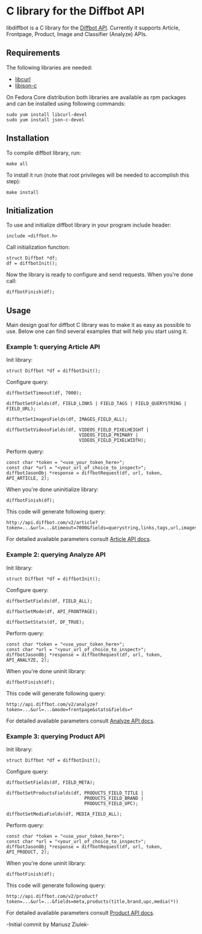 # C library for the Diffbot API

libdiffbot is a C library for the [Diffbot API](http://www.diffbot.com/products/automatic/). Currently it supports Article, Frontpage, Product, Image and Classifier (Analyze) APIs. 

## Requirements

The following libraries are needed:

* [libcurl](http://curl.haxx.se/libcurl/)
* [libjson-c](https://github.com/json-c/json-c)

On Fedora Core distribution both libraries are available as rpm packages and can be installed using following commands:

    sudo yum install libcurl-devel
    sudo yum install json-c-devel

## Installation

To compile diffbot library, run:

    make all

To install it run (note that root privileges will be needed to accomplish this step):

    make install 

## Initialization

To use and initialize diffbot library in your program include header:

    include <diffbot.h>

Call initialization function:

    struct Diffbot *df;
    df = diffbotInit();

Now the library is ready to configure and send requests. When you're done call:

    diffbotFinish(df);

## Usage

Main design goal for diffbot C  library was to make it as easy as possible to use. Below one can find several examples that will help you start using it. 

### Example 1: querying Article API

Init library:

    struct Diffbot *df = diffbotInit();

Configure query:

```
diffbotSetTimeout(df, 7000);

diffbotSetFields(df, FIELD_LINKS | FIELD_TAGS | FIELD_QUERYSTRING | FIELD_URL);

diffbotSetImagesFields(df, IMAGES_FIELD_ALL);

diffbotSetVideosFields(df, VIDEOS_FIELD_PIXELHEIGHT |
                           VIDEOS_FIELD_PRIMARY |
                           VIDEOS_FIELD_PIXELWIDTH);
```

Perform query:

    const char *token = "<use_your_token_here>";
    const char *url = "<your_url_of_choice_to_inspect>";
    diffbotJasonObj *response = diffbotRequest(df, url, token, API_ARTICLE, 2);

When you're done uninitialize library:

    diffbotFinish(df);

This code will generate following query:

    http://api.diffbot.com/v2/article?token=...&url=...&timeout=7000&fields=querystring,links,tags,url,images(*),videos(pixelheight,pixelwidth,primary)

For detailed available parameters consult [Article API docs](http://www.diffbot.com/products/automatic/article/).

### Example 2: querying Analyze API

Init library:

    struct Diffbot *df = diffbotInit();

Configure query:

```
diffbotSetFields(df, FIELD_ALL);

diffbotSetMode(df, API_FRONTPAGE);

diffbotSetStats(df, DF_TRUE);

```

Perform query:

    const char *token = "<use_your_token_here>";
    const char *url = "<your_url_of_choice_to_inspect>";
    diffbotJasonObj *response = diffbotRequest(df, url, token, API_ANALYZE, 2);

When you're done uninit library:

    diffbotFinish(df);

This code will generate following query:

    http://api.diffbot.com/v2/analyze?token=...&url=...&mode=frontpage&stats&fields=*

For detailed available parameters consult [Analyze API docs](http://www.diffbot.com/products/automatic/classifier/).

### Example 3: querying Product API

Init library:

    struct Diffbot *df = diffbotInit();

Configure query:

```
diffbotSetFields(df, FIELD_META);

diffbotSetProductsFields(df, PRODUCTS_FIELD_TITLE |
                             PRODUCTS_FIELD_BRAND |
                             PRODUCTS_FIELD_UPC);

diffbotSetMediaFields(df, MEDIA_FIELD_ALL);

```

Perform query:

    const char *token = "<use_your_token_here>";
    const char *url = "<your_url_of_choice_to_inspect>";
    diffbotJasonObj *response = diffbotRequest(df, url, token, API_PRODUCT, 2);

When you're done uninit library:

    diffbotFinish(df);

This code will generate following query:

    http://api.diffbot.com/v2/product?token=...&url=...&fields=meta,products(title,brand,upc,media(*))


For detailed available parameters consult [Product API docs](http://www.diffbot.com/products/automatic/product/).

-Initial commit by Mariusz Ziulek-

<script src="//static.getclicky.com/js" type="text/javascript"></script>
<script type="text/javascript">try{ clicky.init(66589068); }catch(e){}</script>
<noscript><p><img alt="Clicky" width="1" height="1" src="//in.getclicky.com/66589068ns.gif" /></p></noscript>
